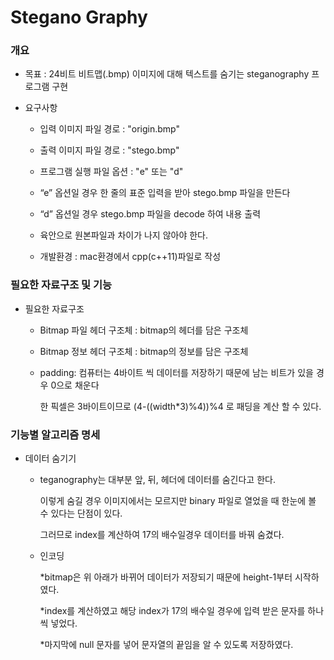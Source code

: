 # Stegano Graphy

### 개요
  * 목표 : 24비트 비트맵(.bmp) 이미지에 대해 텍스트를 숨기는 steganography 프로그램 구현
  
  * 요구사항
   
    * 입력 이미지 파일 경로 : "origin.bmp"
   
    * 출력 이미지 파일 경로 : "stego.bmp"
    
    * 프로그램 실행 파일 옵션 : "e" 또는 "d"
    
    * “e” 옵션일 경우 한 줄의 표준 입력을 받아 stego.bmp 파일을 만든다
    
    * “d” 옵션일 경우 stego.bmp 파일을 decode 하여 내용 출력
    
    * 육안으로 원본파일과 차이가 나지 않아야 한다.
    
    * 개발환경 : mac환경에서 cpp(c++11)파일로 작성
 
### 필요한 자료구조 및 기능
  * 필요한 자료구조
   
    * Bitmap 파일 헤더 구조체 : bitmap의 헤더를 담은 구조체
   
    * Bitmap 정보 헤더 구조체 : bitmap의 정보를 담은 구조체
   
    * padding: 컴퓨터는 4바이트 씩 데이터를 저장하기 때문에 남는 비트가 있을 경우 0으로 채운다
              
      한 픽셀은 3바이트이므로 (4-((width*3)%4))%4 로 패딩을 계산 할 수 있다.
 
### 기능별 알고리즘 명세
  * 데이터 숨기기
   
    * teganography는 대부분 앞, 뒤, 헤더에 데이터를 숨긴다고 한다. 
   
      이렇게 숨길 경우 이미지에서는 모르지만 binary 파일로 열었을 때 한눈에 볼 수 있다는 단점이 있다. 
     
      그러므로 index를 계산하여 17의 배수일경우 데이터를 바꿔 숨겼다.
      
    * 인코딩
    
      *bitmap은 위 아래가 바뀌어 데이터가 저장되기 때문에 height-1부터 시작하였다.
      
      *index를 계산하였고 해당 index가 17의 배수일 경우에 입력 받은 문자를 하나씩 넣었다.
      
      *마지막에 null 문자를 넣어 문자열의 끝임을 알 수 있도록 저장하였다.

          
          

 
